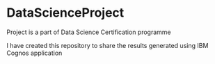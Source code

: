 # DataScienceProject
Project is a part of Data Science Certification programme

I have created this repository to share the results generated using IBM Cognos application
